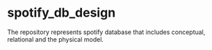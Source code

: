 # spotify_db_design
The repository represents spotify database that includes conceptual, relational and the physical model.
